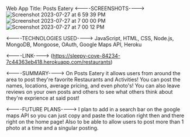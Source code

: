 Web App Title: Posts Eatery
<----SCREENSHOTS---->
![Screenshot 2023-07-27 at 6 59 39 PM](https://github.com/SKILLETTON2K/Unit2Project/assets/128420431/504fe12f-7276-4291-ad6f-c2193cb0eb4e)
![Screenshot 2023-07-27 at 7 00 00 PM](https://github.com/SKILLETTON2K/Unit2Project/assets/128420431/98679855-b802-4dc7-b6b4-ef802dad23f6)
![Screenshot 2023-07-27 at 7 00 12 PM](https://github.com/SKILLETTON2K/Unit2Project/assets/128420431/2fdd87f3-07a0-4fca-b037-2d9d98844b00)


<----TECHNOLOGIES USED----> JavaScript, HTML, CSS, Node.js, MongoDB, Mongoose, OAuth, Google Maps API, Heroku

<----LINK----> (https://sleepy-cove-84234-7c44363eb418.herokuapp.com/restaurants)


<----SUMMARY---->
On Posts Eatery it allows users from around the area to post they're favorite Restaurants and Activities! You can post the names, locations, average pricing, and even photo's! 
You can also leave reviews on your own posts and others to see what others think about they're exprience at said post! 

<----FUTURE PLANS----> 
I plan to add in a search bar on the google maps API so you can just copy and paste the location right then and there right on the home page!
Also to be able to allow users to post more than 1 photo at a time and a singular posting.

